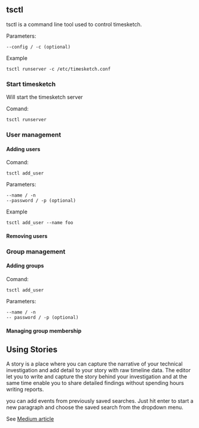 ## tsctl

tsctl is a command line tool used to control timesketch.

Parameters:
```
--config / -c (optional)
```

Example
```
tsctl runserver -c /etc/timesketch.conf
```


### Start timesketch

Will start the timesketch server

Comand:
```
tsctl runserver
```

### User management

#### Adding users

Comand:
```
tsctl add_user
```

Parameters:
```
--name / -n
--password / -p (optional)
```

Example
```
tsctl add_user --name foo
```

#### Removing users

### Group management

#### Adding groups

Comand:
```
tsctl add_user
```

Parameters:
```
--name / -n
-- password / -p (optional)
```

#### Managing group membership



## Using Stories

A story is a place where you can capture the narrative of your technical investigation and add detail to your story with raw timeline data.
The editor let you to write and capture the story behind your investigation and at the same time enable you to share detailed findings without spending hours writing reports.

you can add events from previously saved searches. 
Just hit enter to start a new paragraph and choose the saved search from the dropdown menu.

See [Medium article](https://medium.com/timesketch/timesketch-2016-7-db3083e78156)
